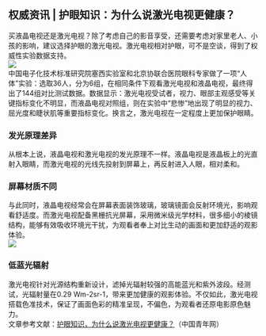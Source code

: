 ## 权威资讯 | 护眼知识：为什么说激光电视更健康？  
买液晶电视还是激光电视？除了考虑自己的影音享受，还需要考虑对家里老人、小孩的影响，建议选择护眼的激光电视。激光电视相对护眼，可不是空谈，得到了权威性实验数据支持。  
![](http://cdncms.v-keep.cn/wp-content/uploads/2020/04/timgdfs-1024x554.jpg)  
中国电子化技术标准研究院塞西实验室和北京协联合医院眼科专家做了一项“人体”实验：选取36人，分为6组，在相同条件下观看激光电视和液晶电视，最终得出了144组对比测试数据。数据显示：激光电视受试者，视力、眼部主观感受等关键指标变化不明显，而液晶电视对照组，则在实验中“悲惨”地出现了明显的视力、屈光度和睫状肌等重要指标变化。换言之，激光电视在一定程度上更加保护眼睛。  
### 发光原理差异  
从根本上说，液晶电视和激光电视的发光原理不一样。液晶电视是液晶板上的光直射入眼睛，而激光电视的光线先投射到屏幕上，再反射进入人眼，相对柔和。  
### 屏幕材质不同  
与此同时，液晶电视经常会在屏幕表面装饰玻璃，玻璃镜面会反射环境光，影响观看舒适度。而激光电视配备黑栅抗光屏幕，采用微米级光学材料，很多细小的棱镜结构，能够有效吸收环境光干扰，为观看者奉上对比生动的画面和更加舒适的观影体验。  
![](http://cdncms.v-keep.cn/wp-content/uploads/2020/04/timgdasad.jpg)  
### 低蓝光辐射  
激光电视针对光源结构重新设计，滤掉光辐射较强的高能蓝光和紫外波段。经测试，光辐射量在0.29 Wm-2sr-1，带来更加健康的观影体验。不仅如此，激光电视搭载色准技术，保证了画面色彩的精准呈现，不偏色，为观看者还原电影原色魅力。  
文章参考文献：<a href="https://baijiahao.baidu.com/s?id=1636120632002723951&amp;wfr=spider&amp;for=pc">护眼知识，为什么说激光电视更健康？</a>（中国青年网）  
